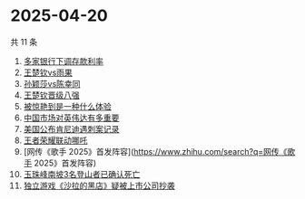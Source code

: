 # 2025-04-20

共 11 条

<!-- BEGIN ZHIHUSEARCH -->
<!-- 最后更新时间 Sun Apr 20 2025 01:10:06 GMT+0800 (China Standard Time) -->
1. [多家银行下调存款利率](https://www.zhihu.com/search?q=多家银行下调存款利率)
1. [王楚钦vs雨果](https://www.zhihu.com/search?q=王楚钦vs雨果)
1. [孙颖莎vs陈幸同](https://www.zhihu.com/search?q=孙颖莎vs陈幸同)
1. [王楚钦晋级八强](https://www.zhihu.com/search?q=王楚钦晋级八强)
1. [被惊艳到是一种什么体验](https://www.zhihu.com/search?q=被惊艳到是一种什么体验)
1. [中国市场对英伟达有多重要](https://www.zhihu.com/search?q=中国市场对英伟达有多重要)
1. [美国公布肯尼迪遇刺案记录](https://www.zhihu.com/search?q=美国公布肯尼迪遇刺案记录)
1. [王者荣耀联动哪吒](https://www.zhihu.com/search?q=王者荣耀联动哪吒)
1. [网传《歌手 2025》首发阵容](https://www.zhihu.com/search?q=网传《歌手 2025》首发阵容)
1. [玉珠峰南坡3名登山者已确认死亡](https://www.zhihu.com/search?q=玉珠峰南坡3名登山者已确认死亡)
1. [独立游戏《沙拉的黑店》疑被上市公司抄袭](https://www.zhihu.com/search?q=独立游戏《沙拉的黑店》疑被上市公司抄袭)
<!-- END ZHIHUSEARCH -->
